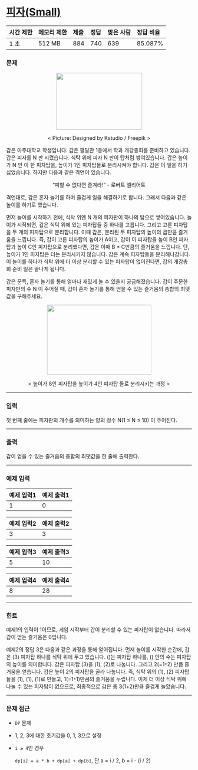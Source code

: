 # [피자(Small)](https://www.acmicpc.net/problem/14606)

<div align = center>

| 시간 제한 | 메모리 제한 | 제출 | 정답 | 맞은 사람 | 정답 비율 |
| :-------- | :---------- | :--- | :--- | :-------- | :-------- |
| 1 초      | 512 MB      | 884  | 740  | 639       | 85.087%   |

</div>

### 문제

<div align=center>
  <img src="http://onlinejudgeimages.s3-ap-northeast-1.amazonaws.com/problem/14606/1.png" width="233" height="154" />

  < Picture: Designed by Kstudio / Freepik >
</div>

갑은 아주대학교 학생입니다. 갑은 팔달관 1층에서 학과 개강총회를 준비하고 있습니다. 갑은 피자를 N 판 시켰습니다. 식탁 위에 피자 N 판이 탑처럼 쌓여있습니다. 갑은 높이가 N 인 이 한 피자탑을, 높이가 1인 피자탑들로 분리시켜야 합니다. 갑은 이 일을 하기 싫었습니다. 하지만 다음과 같은 격언이 있습니다.

<div align=center>
“피할 수 없다면 즐겨라!” - 로버트 엘리어트
</div>

격언대로, 갑은 혼자 놀기를 하며 즐겁게 일을 해결하기로 합니다. 그래서 다음과 같은 놀이를 하기로 했습니다. 

먼저 놀이를 시작하기 전에, 식탁 위엔 N 개의 피자판이 하나의 탑으로 쌓여있습니다. 놀이가 시작되면, 갑은 식탁 위에 있는 피자탑들 중 하나를 고릅니다. 그리고 고른 피자탑을 두 개의 피자탑으로 분리합니다. 이때 갑은, 분리된 두 피자탑의 높이의 곱만큼 즐거움을 느낍니다. 즉, 갑이 고른 피자탑의 높이가 A이고, 갑이 이 피자탑을 높이 B인 피자탑과 높이 C인 피자탑으로 분리했다면, 갑은 이때 B * C만큼의 즐거움을 느낍니다. 단, 높이가 1인 피자탑은 더는 분리시키지 않습니다. 갑은 계속 피자탑들을 분리해나갑니다. 이 놀이를 하다가 식탁 위에 더 이상 분리할 수 있는 피자탑이 없어진다면, 갑의 개강총회 준비 일은 끝나게 됩니다. 

갑은 문득, 혼자 놀기를 통해 얼마나 재밌게 놀 수 있을지 궁금해졌습니다. 갑이 주문한 피자판의 수 N 이 주어질 때, 갑이 혼자 놀기를 통해 얻을 수 있는 즐거움의 총합의 최댓값을 구해주세요.

<div align=center>
  <img src="http://onlinejudgeimages.s3-ap-northeast-1.amazonaws.com/problem/14606/2.png" width="283" height="189" />

  < 높이가 8인 피자탑을 높이가 4인 피자탑 둘로 분리시키는 과정 >
</div>

---

### 입력

첫 번째 줄에는 피자판의 개수를 의미하는 양의 정수 N(1 ≤ N ≤ 10) 이 주어진다.

---

### 출력

갑이 얻을 수 있는 즐거움의 총합의 최댓값을 한 줄에 출력한다.

---

### 예제 입력

| 예제 입력1 | 예제 출력1 |
| :--------- | :--------- |
| 1          | 0          |

| 예제 입력2 | 예제 출력2 |
| :--------- | :--------- |
| 3          | 3          |

| 예제 입력3 | 예제 출력3 |
| :--------- | :--------- |
| 5          | 10         |

| 예제 입력4 | 예제 출력4 |
| :--------- | :--------- |
| 8          | 28         |

---

### 힌트

예제1의 입력이 1이므로, 게임 시작부터 갑이 분리할 수 있는 피자탑이 없습니다. 따라서 갑이 얻는 즐거움은 0입니다.

예제2의 정답 3은 다음과 같은 과정을 통해 얻어집니다. 먼저 놀이를 시작한 순간에, 갑은 (3) 피자탑 하나를 식탁 위에 두고 있습니다. ()는 피자탑 하나를, () 안의 수는 피자탑의 높이를 의미합니다. 갑은  피자탑 (3)을 (1), (2)로 나눕니다. 그리고 2(=1`*`2) 만큼 즐거움을 얻습니다. 갑은 높이 2의 피자탑을 골라 나눕니다. 즉, 식탁 위의 (1), (2) 피자탑들을 (1), (1), (1)로 만들고, 1(=1`*`1)만큼의 즐거움을 누립니다. 이제 더 이상 식탁 위에 나눌 수 있는 피자탑이 없으므로, 최종적으로 갑은 총 3(1+2)만큼 즐겁게 놀았습니다.

---

### 문제 접근

  - `DP` 문제

  - 1, 2, 3에 대한 초기값을 0, 1, 3으로 설정

  - `i ≥ 4`인 경우

    `dp[i] = a * b + dp[a] + dp[b]`, 단 a = i / 2, b = i - (i / 2)
